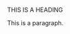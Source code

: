<!DOCTYPE html>
<html>
<head>
<style>
p.uppercase {
  text-transform: uppercase;
}

p.lowercase {
  text-transform: lowercase;
}

</style>
</head>
<body>

<p class="uppercase">This is a Heading</p>
<p class="lowercase">This is a paragraph.</p>

</body>
</html>

